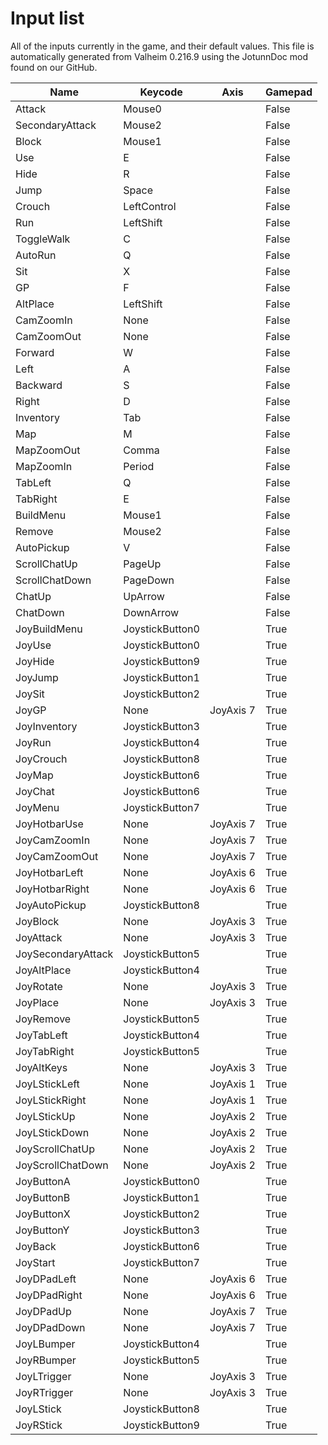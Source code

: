 # Input list
All of the inputs currently in the game, and their default values.
This file is automatically generated from Valheim 0.216.9 using the JotunnDoc mod found on our GitHub.

|Name |Keycode |Axis |Gamepad |
|---|---|---|---|
|Attack|Mouse0||False|
|SecondaryAttack|Mouse2||False|
|Block|Mouse1||False|
|Use|E||False|
|Hide|R||False|
|Jump|Space||False|
|Crouch|LeftControl||False|
|Run|LeftShift||False|
|ToggleWalk|C||False|
|AutoRun|Q||False|
|Sit|X||False|
|GP|F||False|
|AltPlace|LeftShift||False|
|CamZoomIn|None||False|
|CamZoomOut|None||False|
|Forward|W||False|
|Left|A||False|
|Backward|S||False|
|Right|D||False|
|Inventory|Tab||False|
|Map|M||False|
|MapZoomOut|Comma||False|
|MapZoomIn|Period||False|
|TabLeft|Q||False|
|TabRight|E||False|
|BuildMenu|Mouse1||False|
|Remove|Mouse2||False|
|AutoPickup|V||False|
|ScrollChatUp|PageUp||False|
|ScrollChatDown|PageDown||False|
|ChatUp|UpArrow||False|
|ChatDown|DownArrow||False|
|JoyBuildMenu|JoystickButton0||True|
|JoyUse|JoystickButton0||True|
|JoyHide|JoystickButton9||True|
|JoyJump|JoystickButton1||True|
|JoySit|JoystickButton2||True|
|JoyGP|None|JoyAxis 7|True|
|JoyInventory|JoystickButton3||True|
|JoyRun|JoystickButton4||True|
|JoyCrouch|JoystickButton8||True|
|JoyMap|JoystickButton6||True|
|JoyChat|JoystickButton6||True|
|JoyMenu|JoystickButton7||True|
|JoyHotbarUse|None|JoyAxis 7|True|
|JoyCamZoomIn|None|JoyAxis 7|True|
|JoyCamZoomOut|None|JoyAxis 7|True|
|JoyHotbarLeft|None|JoyAxis 6|True|
|JoyHotbarRight|None|JoyAxis 6|True|
|JoyAutoPickup|JoystickButton8||True|
|JoyBlock|None|JoyAxis 3|True|
|JoyAttack|None|JoyAxis 3|True|
|JoySecondaryAttack|JoystickButton5||True|
|JoyAltPlace|JoystickButton4||True|
|JoyRotate|None|JoyAxis 3|True|
|JoyPlace|None|JoyAxis 3|True|
|JoyRemove|JoystickButton5||True|
|JoyTabLeft|JoystickButton4||True|
|JoyTabRight|JoystickButton5||True|
|JoyAltKeys|None|JoyAxis 3|True|
|JoyLStickLeft|None|JoyAxis 1|True|
|JoyLStickRight|None|JoyAxis 1|True|
|JoyLStickUp|None|JoyAxis 2|True|
|JoyLStickDown|None|JoyAxis 2|True|
|JoyScrollChatUp|None|JoyAxis 2|True|
|JoyScrollChatDown|None|JoyAxis 2|True|
|JoyButtonA|JoystickButton0||True|
|JoyButtonB|JoystickButton1||True|
|JoyButtonX|JoystickButton2||True|
|JoyButtonY|JoystickButton3||True|
|JoyBack|JoystickButton6||True|
|JoyStart|JoystickButton7||True|
|JoyDPadLeft|None|JoyAxis 6|True|
|JoyDPadRight|None|JoyAxis 6|True|
|JoyDPadUp|None|JoyAxis 7|True|
|JoyDPadDown|None|JoyAxis 7|True|
|JoyLBumper|JoystickButton4||True|
|JoyRBumper|JoystickButton5||True|
|JoyLTrigger|None|JoyAxis 3|True|
|JoyRTrigger|None|JoyAxis 3|True|
|JoyLStick|JoystickButton8||True|
|JoyRStick|JoystickButton9||True|
